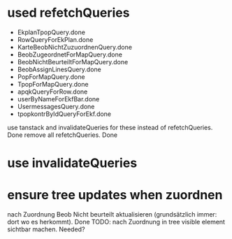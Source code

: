 # used refetchQueries

- EkplanTpopQuery.done
- RowQueryForEkPlan.done
- KarteBeobNichtZuzuordnenQuery.done
- BeobZugeordnetForMapQuery.done
- BeobNichtBeurteiltForMapQuery.done
- BeobAssignLinesQuery.done
- PopForMapQuery.done
- TpopForMapQuery.done
- apqkQueryForRow.done
- userByNameForEkfBar.done
- UsermessagesQuery.done
- tpopkontrByIdQueryForEkf.done

use tanstack and invalidateQueries for these instead of refetchQueries. Done
remove all refetchQueries. Done

# use invalidateQueries

# ensure tree updates when zuordnen

nach Zuordnung Beob Nicht beurteilt aktualisieren (grundsätzlich immer: dort wo es herkommt). Done
TODO: nach Zuordnung in tree visible element sichtbar machen. Needed?
